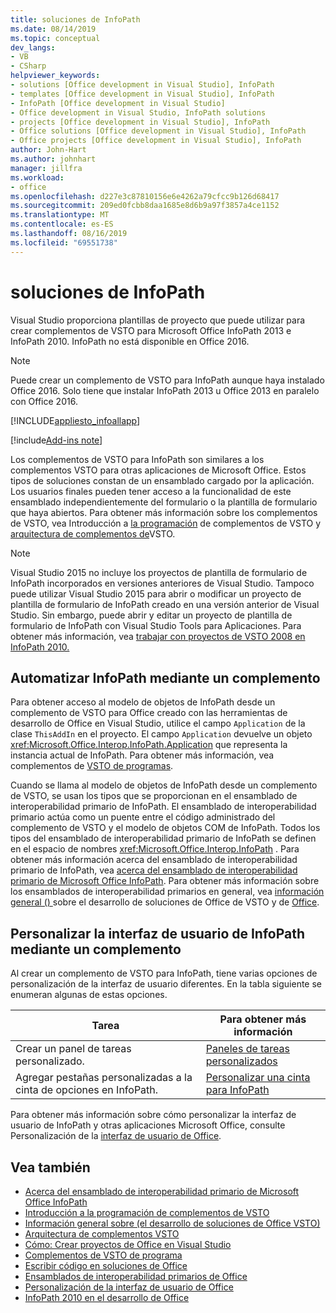 ```yaml
---
title: soluciones de InfoPath
ms.date: 08/14/2019
ms.topic: conceptual
dev_langs:
- VB
- CSharp
helpviewer_keywords:
- solutions [Office development in Visual Studio], InfoPath
- templates [Office development in Visual Studio], InfoPath
- InfoPath [Office development in Visual Studio]
- Office development in Visual Studio, InfoPath solutions
- projects [Office development in Visual Studio], InfoPath
- Office solutions [Office development in Visual Studio], InfoPath
- Office projects [Office development in Visual Studio], InfoPath
author: John-Hart
ms.author: johnhart
manager: jillfra
ms.workload:
- office
ms.openlocfilehash: d227e3c87810156e6e4262a79cfcc9b126d68417
ms.sourcegitcommit: 209ed0fcbb8daa1685e8d6b9a97f3857a4ce1152
ms.translationtype: MT
ms.contentlocale: es-ES
ms.lasthandoff: 08/16/2019
ms.locfileid: "69551738"
---
```

# <a name="infopath-solutions"></a>soluciones de InfoPath
  Visual Studio proporciona plantillas de proyecto que puede utilizar para crear complementos de VSTO para Microsoft Office InfoPath 2013 e InfoPath 2010. InfoPath no está disponible en Office 2016.

> [!NOTE]
> Puede crear un complemento de VSTO para InfoPath aunque haya instalado Office 2016. Solo tiene que instalar InfoPath 2013 u Office 2013 en paralelo con Office 2016.

 [!INCLUDE[appliesto_infoallapp](../vsto/includes/appliesto-infoallapp-md.md)]

[!include[Add-ins note](includes/addinsnote.md)]

 Los complementos de VSTO para InfoPath son similares a los complementos VSTO para otras aplicaciones de Microsoft Office. Estos tipos de soluciones constan de un ensamblado cargado por la aplicación. Los usuarios finales pueden tener acceso a la funcionalidad de este ensamblado independientemente del formulario o la plantilla de formulario que haya abiertos. Para obtener más información sobre los complementos de VSTO, vea Introducción a [la programación](../vsto/getting-started-programming-vsto-add-ins.md) de complementos de VSTO y [arquitectura de complementos de](../vsto/architecture-of-vsto-add-ins.md)VSTO.

> [!NOTE]
> Visual Studio 2015 no incluye los proyectos de plantilla de formulario de InfoPath incorporados en versiones anteriores de Visual Studio. Tampoco puede utilizar Visual Studio 2015 para abrir o modificar un proyecto de plantilla de formulario de InfoPath creado en una versión anterior de Visual Studio. Sin embargo, puede abrir y editar un proyecto de plantilla de formulario de InfoPath con Visual Studio Tools para Aplicaciones. Para obtener más información, vea [trabajar con proyectos de VSTO 2008 en InfoPath 2010.](http://go.microsoft.com/fwlink/?LinkID=218903)

## <a name="automate-infopath-by-using-an-add-in"></a>Automatizar InfoPath mediante un complemento
 Para obtener acceso al modelo de objetos de InfoPath desde un complemento de VSTO para Office creado con las herramientas de desarrollo de Office en Visual Studio, utilice el campo `Application` de la clase `ThisAddIn` en el proyecto. El campo `Application` devuelve un objeto <xref:Microsoft.Office.Interop.InfoPath.Application> que representa la instancia actual de InfoPath. Para obtener más información, vea complementos de [VSTO de programas](../vsto/programming-vsto-add-ins.md).

 Cuando se llama al modelo de objetos de InfoPath desde un complemento de VSTO, se usan los tipos que se proporcionan en el ensamblado de interoperabilidad primario de InfoPath. El ensamblado de interoperabilidad primario actúa como un puente entre el código administrado del complemento de VSTO y el modelo de objetos COM de InfoPath. Todos los tipos del ensamblado de interoperabilidad primario de InfoPath se definen en el espacio de nombres <xref:Microsoft.Office.Interop.InfoPath> . Para obtener más información acerca del ensamblado de interoperabilidad primario de InfoPath, vea [acerca del ensamblado de interoperabilidad primario de Microsoft Office InfoPath](https://msdn.microsoft.com/1b3ae03c-6951-49e4-a489-4712d3f7ba72). Para obtener más información sobre los ensamblados de interoperabilidad primarios en general, vea [información general &#40;&#41; ](../vsto/office-solutions-development-overview-vsto.md) sobre el desarrollo de soluciones de Office de VSTO y de [Office](../vsto/office-primary-interop-assemblies.md).

## <a name="customize-the-user-interface-of-infopath-by-using-an-add-in"></a>Personalizar la interfaz de usuario de InfoPath mediante un complemento
 Al crear un complemento de VSTO para InfoPath, tiene varias opciones de personalización de la interfaz de usuario diferentes. En la tabla siguiente se enumeran algunas de estas opciones.

|Tarea|Para obtener más información|
|----------|--------------------------|
|Crear un panel de tareas personalizado.|[Paneles de tareas personalizados](../vsto/custom-task-panes.md)|
|Agregar pestañas personalizadas a la cinta de opciones en InfoPath.|[Personalizar una cinta para InfoPath](../vsto/customizing-a-ribbon-for-infopath.md)|

 Para obtener más información sobre cómo personalizar la interfaz de usuario de InfoPath y otras aplicaciones Microsoft Office, consulte Personalización de la [interfaz de usuario de Office](../vsto/office-ui-customization.md).

## <a name="see-also"></a>Vea también
- [Acerca del ensamblado de interoperabilidad primario de Microsoft Office InfoPath](https://msdn.microsoft.com/1b3ae03c-6951-49e4-a489-4712d3f7ba72)
- [Introducción a la programación de complementos de VSTO](../vsto/getting-started-programming-vsto-add-ins.md)
- [Información general sobre &#40;el desarrollo de soluciones de Office VSTO&#41;](../vsto/office-solutions-development-overview-vsto.md)
- [Arquitectura de complementos VSTO](../vsto/architecture-of-vsto-add-ins.md)
- [Cómo: Crear proyectos de Office en Visual Studio](../vsto/how-to-create-office-projects-in-visual-studio.md)
- [Complementos de VSTO de programa](../vsto/programming-vsto-add-ins.md)
- [Escribir código en soluciones de Office](../vsto/writing-code-in-office-solutions.md)
- [Ensamblados de interoperabilidad primarios de Office](../vsto/office-primary-interop-assemblies.md)
- [Personalización de la interfaz de usuario de Office](../vsto/office-ui-customization.md)
- [InfoPath 2010 en el desarrollo de Office](http://go.microsoft.com/fwlink/?LinkId=199012)
